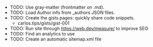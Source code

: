 - TODO: Use gray-matter (frontmatter on .md).
- TODO: Load Author info from _authors JSON files.
- TODO: Create the gists pages: quickly share code snippets.
  - carlos.tips/gists/gist-001
- TODO: Run site through https://web.dev/measure/ to improve SEO
- TODO: Find an analytics to use
- TODO: Create an automatic sitemap.xml file
